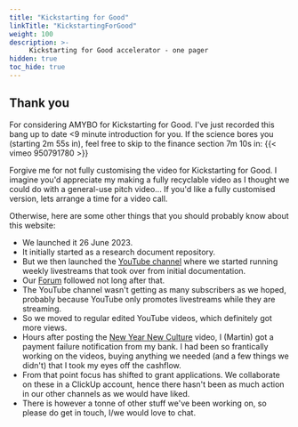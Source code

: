 ```yaml
---
title: "Kickstarting for Good"
linkTitle: "KickstartingForGood"
weight: 100
description: >-
     Kickstarting for Good accelerator - one pager
hidden: true
toc_hide: true
---
```


## Thank you
For considering AMYBO for Kickstarting for Good.  I've just recorded this bang up to date <9 minute introduction for you.  If the science bores you (starting 2m 55s in), feel free to skip to the finance section 7m 10s in:
{{< vimeo 950791780 >}}

Forgive me for not fully customising the video for Kickstarting for Good.  I imagine you'd appreciate my making a fully recyclable video  as I thought we could do with a general-use pitch video...  If you'd like a fully customised version, lets arrange a time for a video call.

Otherwise, here are some other things that you should probably know about this website:
- We launched it 26 June 2023.
- It initially started as a research document repository.
- But we then launched the [YouTube channel](https://YouTube.com/@amybo) where we started running weekly livestreams that took over from initial documentation.
- Our [Forum](https://forum.amybo.org) followed not long after that.
- The YouTube channel wasn't getting as many subscribers as we hoped, probably because YouTube only promotes livestreams while they are streaming.
- So we moved to regular edited YouTube videos, which definitely got more views.
- Hours after posting the [New Year New Culture](https://youtu.be/CfzGvK5tgiQ?si=IgQ0lpzHzJ8VVvY2) video, I (Martin) got a payment failure notification from my bank.  I had been so frantically working on the videos, buying anything we needed (and a few things we didn't) that I took my eyes off the cashflow.
- From that point focus has shifted to grant applications. We collaborate on these in a ClickUp account, hence there hasn't been as much action in our other channels as we would have liked.
- There is however a tonne of other stuff we've been working on, so please do get in touch, I/we would love to chat.
